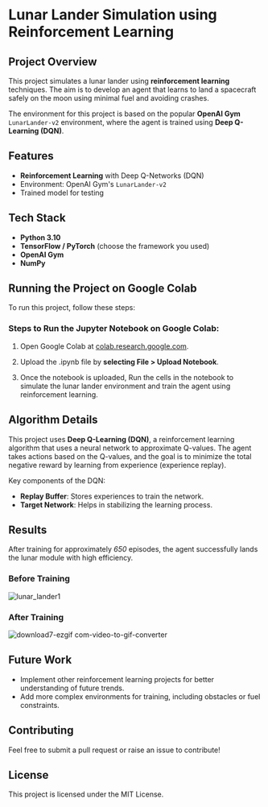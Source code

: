 
# Lunar Lander Simulation using Reinforcement Learning 

## Project Overview
This project simulates a lunar lander using **reinforcement learning** techniques. The aim is to develop an agent that learns to land a spacecraft safely on the moon using minimal fuel and avoiding crashes.

The environment for this project is based on the popular **OpenAI Gym** `LunarLander-v2` environment, where the agent is trained using **Deep Q-Learning (DQN)**.

## Features
- **Reinforcement Learning** with Deep Q-Networks (DQN)
- Environment: OpenAI Gym's `LunarLander-v2`
- Trained model for testing

## Tech Stack
- **Python 3.10**
- **TensorFlow / PyTorch** (choose the framework you used)
- **OpenAI Gym**
- **NumPy**

##  Running the Project on Google Colab
To run this project, follow these steps:

### Steps to Run the Jupyter Notebook on Google Colab:

1. Open Google Colab at [colab.research.google.com](colab.research.google.com). 

2. Upload the .ipynb file by **selecting File > Upload Notebook**.

3. Once the notebook is uploaded, Run the cells in the notebook to simulate the lunar lander environment and train the agent using reinforcement learning.
 
## Algorithm Details
This project uses **Deep Q-Learning (DQN)**, a reinforcement learning algorithm that uses a neural network to approximate Q-values. The agent takes actions based on the Q-values, and the goal is to minimize the total negative reward by learning from experience (experience replay).

Key components of the DQN:
- **Replay Buffer**: Stores experiences to train the network.
- **Target Network**: Helps in stabilizing the learning process.

## Results
After training for approximately *650* episodes, the agent successfully lands the lunar module with high efficiency.
### Before Training
![lunar_lander1](https://github.com/user-attachments/assets/bfbf87ed-4582-4b14-be0a-19ff515abc8f)

### After Training
![download7-ezgif com-video-to-gif-converter](https://github.com/user-attachments/assets/8d692227-e4fc-43f0-a33d-e1ed3b229855)

## Future Work
- Implement other reinforcement learning projects for better understanding of future trends.
- Add more complex environments for training, including obstacles or fuel constraints.

## Contributing
Feel free to submit a pull request or raise an issue to contribute!

## License
This project is licensed under the MIT License.
